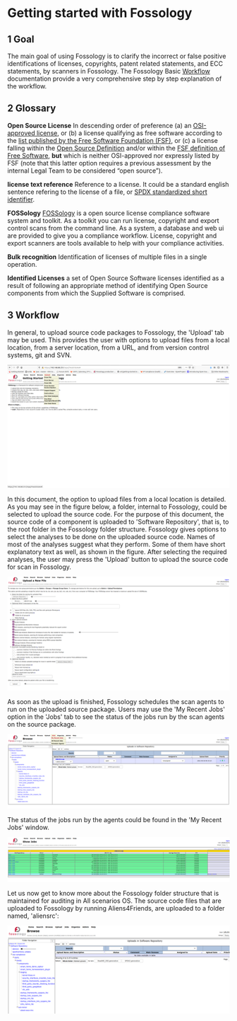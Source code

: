 # Getting started with Fossology

## 1 Goal

The main goal of using Fossology is to clarify the incorrect or false positive identifications of licenses, copyrights, patent related statements, and ECC statements, by scanners in Fossology. The Fossology Basic [Workflow](https://www.fossology.org/get-started/basic-workflow/) documentation provide a very comprehensive step by step explanation of the workflow. 
 
## 2 Glossary

**Open Source License** In descending order of preference (a) an [OSI-approved license](https://opensource.org/licenses/), or (b) a license qualifying as
free software according to the [list published by the Free Software Foundation (FSF)](https://www.gnu.org/licenses/license-list.html#NonFreeSoftwareLicenses), or (c) a license falling within the [Open Source Definition](https://opensource.org/osd) and/or within the [FSF definition of Free Software](https://www.gnu.org/philosophy/free-sw.html), **but** which is neither OSI-approved nor expressly listed by FSF (note that this latter option requires a previous assessment by the internal Legal Team to be considered “open source”).

**license text reference** Reference to a license. It could be a standard english sentence refering to the license of a file, or [SPDX standardized short identifier](https://spdx.org/licenses/).

**FOSSology** [FOSSology](https://www.fossology.org/) is a open source license compliance software system and toolkit. As a toolkit you can run license, copyright and export control scans from the command line. As a system, a database and web ui are provided to give you a compliance workflow. License, copyright and export scanners are tools available to help with your compliance activities.

**Bulk recognition** Identification of licenses of multiple files in a single operation. 

**Identified Licenses** a set of Open Source Software licenses identified as a result of following an appropriate method of identifying Open Source components from which the Supplied Software is comprised.

## 3 Workflow

In general, to upload source code packages to Fossology, the 'Upload' tab may be used. This provides the user with options to upload files from a local location, from a server location, from a URL, and from version control systems, git and SVN. 

![image](Fossology_file_upload.png)

In this document, the option to upload files from a local location is detailed. As you may see in the figure below, a folder, internal to Fossology, could be selected to upload the source code. For the purpose of this document, the source code of a component is uploaded to 'Software Repository', that is, to the root folder in the Fossology folder structure. Fossology gives options to select the analyses to be done on the uploaded source code. Names of most of the analyses suggest what they perform. Some of them have short explanatory text as well, as shown in the figure. After selecting the required analyses, the user may press the 'Upload' button to upload the source code for scan in Fossology. 

![image](Fossology_file_upload_screen_options.png)

As soon as the upload is finished, Fossology schedules the scan agents to run on the uploaded source package. Users may use the 'My Recent Jobs' option in the 'Jobs' tab to see the status of the jobs run by the scan agents on the source package. 

![image](Jobs.png)

The status of the jobs run by the agents could be found in the 'My Recent Jobs' window.

![image](Job_status)

Let us now get to know more about the Fossology folder structure that is maintained for auditing in All scenarios OS. The source code files that are uploaded to Fossology by running Aliens4Friends, are uploaded to a folder named, 'aliensrc':

![image](./Aliens4Friends_upload)